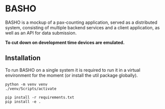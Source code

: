 # BASHO
BASHO is a mockup of a pax-counting application, served as a distributed system, consisting of multiple backend services and a client application, as well as an API for data submission.

**To cut down on development time devices are emulated.**

## Installation
To run BASHO on a single system it is required to run it in a virtual environment for the moment (or install the util package globally).

```shell
python -m venv venv
./venv/Scripts/activate

pip install -r requirements.txt
pip install -e .
```